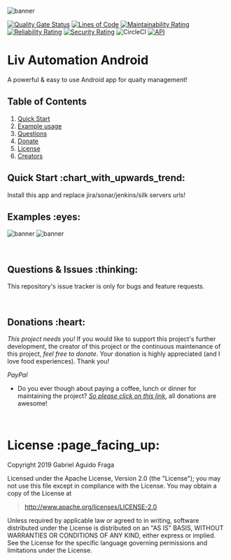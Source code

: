 ![banner](https://raw.github.com/kaapiel/Raw-content/master/Liv-Automation-Android/banner.png)

[![Quality Gate Status](https://sonarcloud.io/api/project_badges/measure?project=liv-automation-android&metric=alert_status)](https://sonarcloud.io/dashboard?id=liv-automation-android)
[![Lines of Code](https://sonarcloud.io/api/project_badges/measure?project=liv-automation-android&metric=ncloc)](https://sonarcloud.io/dashboard?id=liv-automation-android)
[![Maintainability Rating](https://sonarcloud.io/api/project_badges/measure?project=liv-automation-android&metric=sqale_rating)](https://sonarcloud.io/dashboard?id=liv-automation-android)
[![Reliability Rating](https://sonarcloud.io/api/project_badges/measure?project=liv-automation-android&metric=reliability_rating)](https://sonarcloud.io/dashboard?id=liv-automation-android)
[![Security Rating](https://sonarcloud.io/api/project_badges/measure?project=liv-automation-android&metric=security_rating)](https://sonarcloud.io/dashboard?id=liv-automation-android)
![CircleCI](https://img.shields.io/circleci/build/github/kaapiel/Liv-Automation-Android/master)
[![API](https://img.shields.io/badge/API-26%2B-green.svg?style=flat)](https://android-arsenal.com/api?level=26)

# Liv Automation Android
A powerful & easy to use Android app for quaity management!

## Table of Contents
1. [Quick Start](#quick-start)
1. [Example usage](#examples)
1. [Questions](#report)
1. [Donate](#donate)
1. [License](#licence)
1. [Creators](#creators)

<h2 id="quick-start">Quick Start :chart_with_upwards_trend:</h2>
Install this app and replace jira/sonar/jenkins/silk servers urls!

<br/>

<h2 id="examples">Examples :eyes:</h2>

![banner](https://raw.github.com/kaapiel/Raw-content/master/Liv-Automation-Android/example-1.png)
![banner](https://raw.github.com/kaapiel/Raw-content/master/Liv-Automation-Android/example-1.png)

<br/>

<h2 id="report">Questions & Issues :thinking:</h2>

This repository's issue tracker is only for bugs and feature requests.  

<br/>

<h2 id="donate">Donations :heart:</h2>

*This project needs you!* If you would like to support this project's further development, the creator of this project or the continuous maintenance of this project, *feel free to donate*. Your donation is highly appreciated (and I love food experiences). Thank you!

*PayPal*

- Do you ever though about paying a coffee, lunch or dinner for maintaining the project? [*So please click on this link*](https://www.paypal.com/cgi-bin/webscr?cmd=_donations&business=gabriel_aguido@hotmail.com&lc=US&item_name=Donation+to+Wearever+You+Are+Android+Maintenance&no_note=0&cn=&currency_code=USD&bn=PP-DonationsBF:btn_donateCC_LG.gif:NonHosted), all donations are awesome!

<br/>

<h1 id="license">License :page_facing_up:</h1>

Copyright 2019 Gabriel Aguido Fraga

Licensed under the Apache License, Version 2.0 (the "License");
you may not use this file except in compliance with the License.
You may obtain a copy of the License at

> http://www.apache.org/licenses/LICENSE-2.0

Unless required by applicable law or agreed to in writing, software
distributed under the License is distributed on an "AS IS" BASIS,
WITHOUT WARRANTIES OR CONDITIONS OF ANY KIND, either express or implied.
See the License for the specific language governing permissions and
limitations under the License.

<br/>
